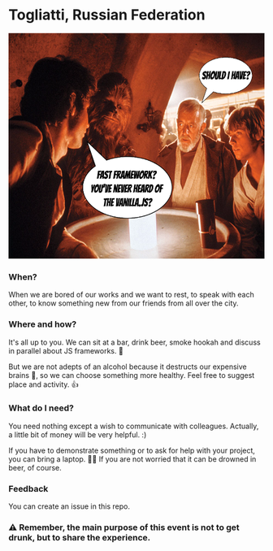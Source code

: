 # Togliatti, Russian Federation

<img src="https://github.com/beerjs/togliatti/blob/edit-readme/beerjs-tlt.png?raw=true" alt="BeerJS Еogliatti" width="600" height="444" />

### When?
When we are bored of our works and we want to rest, to speak with each other, to know something new from our friends from all over the city.

### Where and how?
It's all up to you. We can sit at a bar, drink beer, smoke hookah and discuss in parallel about JS frameworks. 🍻

But we are not adepts of an alcohol because it destructs our expensive brains 💩, so we can choose something more healthy. Feel free to suggest place and activity. 👍

### What do I need?
You need nothing except a wish to communicate with colleagues. Actually, a little bit of money will be very helpful. :)

If you have to demonstrate something or to ask for help with your project, you can bring a laptop. 👨‍💻 If you are not worried that it can be drowned in beer, of course.

### Feedback
You can create an issue in this repo.

### ⚠️ Remember, the main purpose of this event is not to get drunk, but to share the experience.
